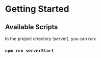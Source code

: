 # Getting Started

## Available Scripts

In the project directory (server), you can run:

### `npm run serverStart`